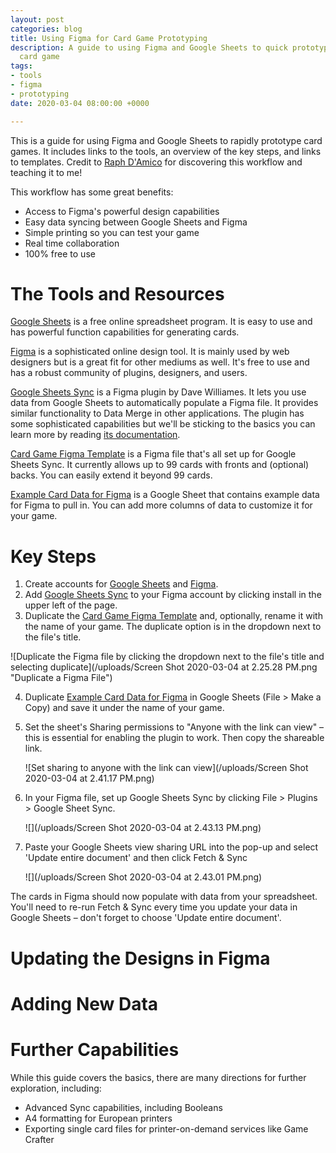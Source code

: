 ```yaml
---
layout: post
categories: blog
title: Using Figma for Card Game Prototyping
description: A guide to using Figma and Google Sheets to quick prototype a printable
  card game
tags:
- tools
- figma
- prototyping
date: 2020-03-04 08:00:00 +0000

---
```

This is a guide for using Figma and Google Sheets to rapidly prototype card games. It includes links to the tools, an overview of the key steps, and links to templates. Credit to [Raph D'Amico](https://laughingkaiju.com/ "Raph D'Amico") for discovering this workflow and teaching it to me!

This workflow has some great benefits:

* Access to Figma's powerful design capabilities
* Easy data syncing between Google Sheets and Figma
* Simple printing so you can test your game
* Real time collaboration
* 100% free to use

# The Tools and Resources

[Google Sheets](https://www.google.com/sheets/about/ "Google Sheets") is a free online spreadsheet program. It is easy to use and has powerful function capabilities for generating cards.

[Figma](https://www.figma.com/ "Figma") is a sophisticated online design tool. It is mainly used by web designers but is a great fit for other mediums as well. It's free to use and has a robust community of plugins, designers, and users.

[Google Sheets Sync](https://www.figma.com/community/plugin/735770583268406934/Google-Sheets-Sync "Google Sheets Sync") is a Figma plugin by Dave Williames. It lets you use data from Google Sheets to automatically populate a Figma file. It provides similar functionality to Data Merge in other applications. The plugin has some sophisticated capabilities but we'll be sticking to the basics you can learn more by reading [its documentation](https://www.figma.com/proto/VtXf9HikcehWB7FJrJmApl "Google Sheets Sync Documentation").

[Card Game Figma Template](https://www.figma.com/file/ftN7ORtGVAHgyzjNDO2kAJ/Card-Game-Template?node-id=0%3A1 "Card Game Figma Template") is a Figma file that's all set up for Google Sheets Sync. It currently allows up to 99 cards with fronts and (optional) backs. You can easily extend it beyond 99 cards.

[Example Card Data for Figma](https://docs.google.com/spreadsheets/d/1a7MWX7uyw-oEedgUmydVjk2tpH2iowTptymUVwIg8O0/edit?usp=sharing "Example Card Data for Figma") is a Google Sheet that contains example data for Figma to pull in. You can add more columns of data to customize it for your game.

# Key Steps

1. Create accounts for [Google Sheets](https://www.google.com/sheets/about/ "Google Sheets") and [Figma](https://www.figma.com/ "Figma").
2. Add [Google Sheets Sync](https://www.figma.com/community/plugin/735770583268406934/Google-Sheets-Sync "Google Sheets Sync") to your Figma account by clicking install in the upper left of the page.
3. Duplicate the [Card Game Figma Template](https://www.figma.com/file/ftN7ORtGVAHgyzjNDO2kAJ/Card-Game-Template?node-id=0%3A1 "Card Game Figma Template") and, optionally, rename it with the name of your game. The duplicate option is in the dropdown next to the file's title.

![Duplicate the Figma file by clicking the dropdown next to the file's title and selecting duplicate](/uploads/Screen Shot 2020-03-04 at 2.25.28 PM.png "Duplicate a Figma File")

4. Duplicate [Example Card Data for Figma](https://docs.google.com/spreadsheets/d/1a7MWX7uyw-oEedgUmydVjk2tpH2iowTptymUVwIg8O0/edit?usp=sharing "Example Card Data for Figma") in Google Sheets (File > Make a Copy) and save it under the name of your game.
5. Set the sheet's Sharing permissions to "Anyone with the link can view" – this is essential for enabling the plugin to work. Then copy the shareable link.

   ![Set sharing to anyone with the link can view](/uploads/Screen Shot 2020-03-04 at 2.41.17 PM.png)
6. In your Figma file, set up Google Sheets Sync by clicking File > Plugins > Google Sheet Sync.

   ![](/uploads/Screen Shot 2020-03-04 at 2.43.13 PM.png)
7. Paste your Google Sheets view sharing URL into the pop-up and select 'Update entire document' and then click Fetch & Sync

   ![](/uploads/Screen Shot 2020-03-04 at 2.43.01 PM.png)

The cards in Figma should now populate with data from your spreadsheet. You'll need to re-run Fetch & Sync every time you update your data in Google Sheets – don't forget to choose 'Update entire document'.

# Updating the Designs in Figma

# Adding New Data

# Further Capabilities

While this guide covers the basics, there are many directions for further exploration, including:

* Advanced Sync capabilities, including Booleans
* A4 formatting for European printers
* Exporting single card files for printer-on-demand services like Game Crafter